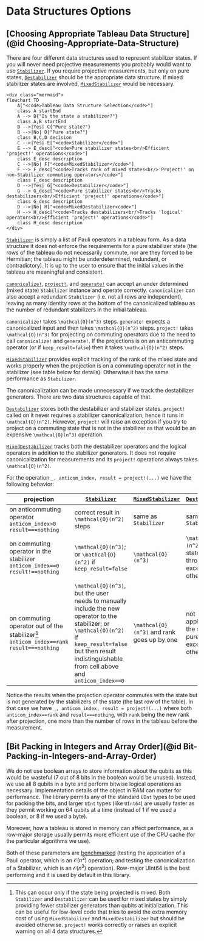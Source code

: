 # Data Structures Options

## [Choosing Appropriate Tableau Data Structure](@id Choosing-Appropriate-Data-Structure)

There are four different data structures used to represent stabilizer states. If
you will never need projective measurements you probably would want to use
[`Stabilizer`](@ref). If you require projective measurements, but only on pure
states, [`Destabilizer`](@ref) should be the appropriate data structure. If
mixed stabilizer states are involved, [`MixedStabilizer`](@ref) would be
necessary.

```@raw html
<div class="mermaid">
flowchart TD
    A["<code>Tableau Data Structure Selection</code>"]
    class A startEnd
    A --> B{"Is the state a stabilizer?"}
    class A,B startEnd
    B -->|Yes| C{"Pure state?"}
    B -->|No| D{"Pure state?"}
    class B,C,D decision
    C -->|Yes| E["<code>Stabilizer</code>"]
    E --> E_desc["<code>Pure stabilizer states<br/>Efficient 'project!' operations</code>"]
    class E_desc description
    C -->|No| F["<code>MixedStabilizer</code>"]
    F --> F_desc["<code>Tracks rank of mixed states<br/>'Project!' on non-Stabilizer commuting operators</code>"]
    class F_desc description
    D -->|Yes| G["<code>Destabilizer</code>"]
    G --> G_desc["<code>Pure stabilizer states<br/>Tracks destabilizers<br/>Efficient 'project!' operations</code>"]
    class G_desc description
    D -->|No| H["<code>MixedDestabilizer<code>"]
    H --> H_desc["<code>Tracks destabilizers<br/>Tracks 'logical' operators<br/>Efficient 'project!' operations</code>"]
    class H_desc description
</div>
```

[`Stabilizer`](@ref) is simply a list of Pauli operators in a tableau form. As a
data structure it does not enforce the requirements for a pure stabilizer state
(the rows of the tableau do not necessarily commute, nor are they forced to be
Hermitian; the tableau might be underdetermined, redundant, or contradictory).
It is up to the user to ensure that the initial values in the tableau are
meaningful and consistent.

[`canonicalize!`](@ref), [`project!`](@ref), and [`generate!`](@ref) can accept
an under determined (mixed state) `Stabilizer` instance and operate correctly.
`canonicalize!` can also accept a redundant `Stabilizer` (i.e. not all rows are
independent), leaving as many identity rows at the bottom of the canonicalized
tableau as the number of redundant stabilizers in the initial tableau.

`canonicalize!` takes ``\mathcal{O}(n^3)`` steps. `generate!` expects a
canonicalized input and then takes ``\mathcal{O}(n^2)`` steps. `project!` takes
``\mathcal{O}(n^3)`` for projecting on commuting operators due to the need to
call `canonicalize!` and `generate!`. If the projections is on an anticommuting
operator (or if `keep_result=false`) then it takes ``\mathcal{O}(n^2)`` steps.

[`MixedStabilizer`](@ref) provides explicit tracking of the rank of the mixed
state and works properly when the projection is on a commuting operator not in
the stabilizer (see table below for details). Otherwise it has the same
performance as `Stabilizer`.

The canonicalization can be made unnecessary if we track the destabilizer
generators. There are two data structures capable of that.

[`Destabilizer`](@ref) stores both the destabilizer and stabilizer states.
`project!` called on it never requires a stabilizer canonicalization, hence it
runs in ``\mathcal{O}(n^2)``. However, `project!` will raise an exception if you
try to project on a commuting state that is not in the stabilizer as that would
be an expensive ``\mathcal{O}(n^3)`` operation.

[`MixedDestabilizer`](@ref) tracks both the destabilizer operators and the
logical operators in addition to the stabilizer generators. It does not require
canonicalization for measurements and its `project!` operations always takes
``\mathcal{O}(n^2)``.

For the operation `_, anticom_index, result = project!(...)` we have the following behavior:

| projection | [`Stabilizer`](@ref) | [`MixedStabilizer`](@ref) | [`Destabilizer`](@ref) | [`MixedDestabilizer`](@ref) |
|---|---|---|---|---|
| on anticommuting operator `anticom_index>0` `result===nothing`| correct result in ``\mathcal{O}(n^2)`` steps | same as `Stabilizer` | same as `Stabilizer` | same as `Stabilizer` |
| on commuting operator in the stabilizer `anticom_index==0` `result!==nothing`| ``\mathcal{O}(n^3)``; or ``\mathcal{O}(n^2)`` if `keep_result=false` | ``\mathcal{O}(n^3)`` | ``\mathcal{O}(n^2)`` if the state is pure, throws exception otherwise | ``\mathcal{O}(n^2)`` |
| on commuting operator out of the stabilizer[^1]  `anticom_index==rank` `result===nothing`| ``\mathcal{O}(n^3)``, but the user needs to manually include the new operator to the stabilizer; or ``\mathcal{O}(n^2)`` if `keep_result=false` but then result indistinguishable from cell above and `anticom_index==0` | ``\mathcal{O}(n^3)`` and rank goes up by one | not applicable if the state is pure, throws exception otherwise | ``\mathcal{O}(n^2)`` and rank goes up by one |

Notice the results when the projection operator commutes with the state but is not generated by the stabilizers of the state (the last row of the table). In that case we have `_, anticom_index, result = project!(...)` where both `anticom_index==rank` and `result===nothing`, with `rank` being the new rank after projection, one more than the number of rows in the tableau before the measurement. 

[^1]:

    This can occur only if the state being projected is mixed. Both `Stabilizer`
    and `Destabilizer` can be used for mixed states by simply providing fewer
    stabilizer generators than qubits at initialization. This can be useful for
    low-level code that tries to avoid the extra memory cost of using
    `MixedStabilizer` and `MixedDestabilizer` but should be avoided otherwise.
    `project!` works correctly or raises an explicit warning on all 4 data
    structures.

## [Bit Packing in Integers and Array Order](@id Bit-Packing-in-Integers-and-Array-Order)

We do not use boolean arrays to store information about the qubits as this would be wasteful (7 out of 8 bits in the boolean would be unused). Instead, we use all 8 qubits in a byte and perform bitwise logical operations as necessary. Implementation details of the object in RAM can matter for performance. The library permits any of the standard `UInt` types to be used for packing the bits, and larger `UInt` types (like `UInt64`) are usually faster as they permit working on 64 qubits at a time (instead of 1 if we used a boolean, or 8 if we used a byte).

Moreover, how a tableau is stored in memory can affect performance, as a row-major storage
usually permits more efficient use of the CPU cache (for the particular algorithms we use).

Both of these parameters are [benchmarked](bench_intsize.png) (testing the application of a Pauli operator, which is an $\mathcal{O}(n^2)$ operation; and testing the canonicalization of a Stabilizer, which is an $\mathcal{O}(n^3)$ operation). Row-major UInt64 is the best performing and it is  used by default in this library.
